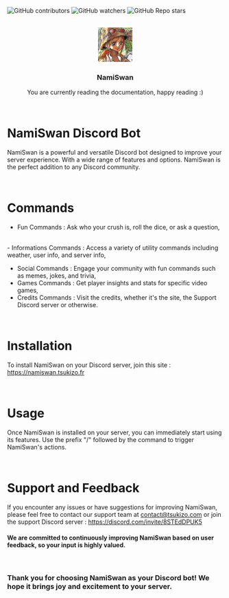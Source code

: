 ![GitHub contributors](https://img.shields.io/github/contributors/NamiSwanOfficial/.github?color=0d0&style=for-the-badge)
![GitHub watchers](https://img.shields.io/github/watchers/NamiSwanOfficial/.github?style=for-the-badge)
![GitHub Repo stars](https://img.shields.io/github/stars/NamiSwanOfficial/.github?color=%23fa0&style=for-the-badge)

<br>
<div align="center">
  <img src="./logo.jpg" alt="Logo" width="80" height="80">
  <h3 align="center">NamiSwan</h3>
  <p align="center">You are currently reading the documentation, happy reading :)</p>
</div>
<br>

# NamiSwan Discord Bot
NamiSwan is a powerful and versatile Discord bot designed to improve your server experience. With a wide range of features and options. NamiSwan is the perfect addition to any Discord community.

<br>

# Commands
- Fun Commands : 
Ask who your crush is, roll the dice, or ask a question,
<br>
- Informations Commands : 
Access a variety of utility commands including weather, user info, and server info,
<br>

- Social Commands : 
Engage your community with fun commands such as memes, jokes, and trivia,
- Games Commands : 
Get player insights and stats for specific video games,
- Credits Commands : 
Visit the credits, whether it's the site, the Support Discord server or otherwise.

<br>

# Installation
To install NamiSwan on your Discord server, join this site : https://namiswan.tsukizo.fr

<br>

# Usage
Once NamiSwan is installed on your server, you can immediately start using its features. Use the prefix "/" followed by the command to trigger NamiSwan's actions.

<br>

# Support and Feedback
If you encounter any issues or have suggestions for improving NamiSwan, please feel free to contact our support team at contact@tsukizo.com or join the support Discord server : https://discord.com/invite/8STEdDPUK5

#### We are committed to continuously improving NamiSwan based on user feedback, so your input is highly valued.

<br>

### Thank you for choosing NamiSwan as your Discord bot! We hope it brings joy and excitement to your server.
